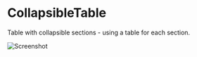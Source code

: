 CollapsibleTable
================

Table with collapsible sections - using a table for each section.

![Screenshot](navisingh.github.com/CollapsibleTable/screenshot.png)
